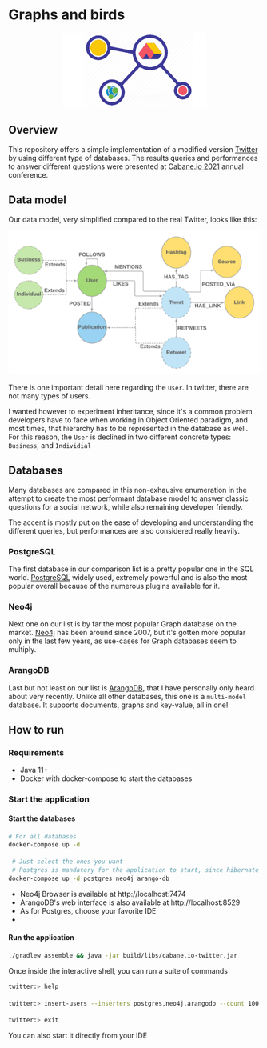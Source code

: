 # Graphs and birds

<p align="center">
  <img height="150" src="./img/logo.png">
</p>

## Overview
This repository offers a simple implementation of a modified version [Twitter](https://twitter.com/?lang=en) by using different type of databases. The results queries and performances to answer different questions were presented at [Cabane.io 2021](https://cabane.io/) annual conference.

## Data model
Our data model, very simplified compared to the real Twitter, looks like this: 
<p align="center">
  <img src="./img/data-model.png">
</p>

There is one important detail here regarding the `User`. In twitter, there are not many types of users. 

I wanted however to experiment inheritance, since it's a common problem developers have to face when working in Object Oriented paradigm, and most times, that hierarchy has to be represented in the database as well. For this reason, the `User` is declined in two different concrete types: `Business`, and `Individial`

## Databases
Many databases are compared in this non-exhausive enumeration in the attempt to create the most performant database model to answer classic questions for a social network, while also remaining developer friendly. 

The accent is mostly put on the ease of developing and understanding the different queries, but performances are also considered really heavily.

### PostgreSQL
The first database in our comparison list is a pretty popular one in the SQL world. [PostgreSQL](https://www.postgresql.org/) widely used, extremely powerful and is also the most popular overall because of the numerous plugins available for it.

### Neo4j 
Next one on our list is by far the most popular Graph database on the market. [Neo4j](https://neo4j.com/) has been around since 2007, but it's gotten more popular only in the last few years, as use-cases for Graph databases seem to multiply.

### ArangoDB
Last but not least on our list is [ArangoDB](https://www.arangodb.com/), that I have personally only heard about very recently. Unlike all other databases, this one is a `multi-model` database. It supports documents, graphs and key-value, all in one! 


## How to run
### Requirements
- Java 11+ 
- Docker with docker-compose to start the databases

### Start the application
#### Start the databases
```bash
# For all databases
docker-compose up -d
 
 # Just select the ones you want 
 # Postgres is mandatory for the application to start, since hibernate creates the tables
docker-compose up -d postgres neo4j arango-db
```
- Neo4j Browser is available at http://localhost:7474
- ArangoDB's web interface is also available at http://localhost:8529
- As for Postgres, choose your favorite IDE 
- 
#### Run the application
```bash
./gradlew assemble && java -jar build/libs/cabane.io-twitter.jar
```

Once inside the interactive shell, you can run a suite of commands

```bash
twitter:> help

twitter:> insert-users --inserters postgres,neo4j,arangodb --count 100  

twitter:> exit
```

You can also start it directly from your IDE


